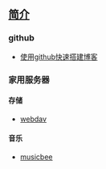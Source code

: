 ## [简介](README.md)
### github
* [使用github快速搭建博客](./github/blog.md)
### 家用服务器
#### 存储
* [webdav](./home-server/storage/webdav.md)
#### 音乐
* [musicbee](./home-server/music/musicbee.md)